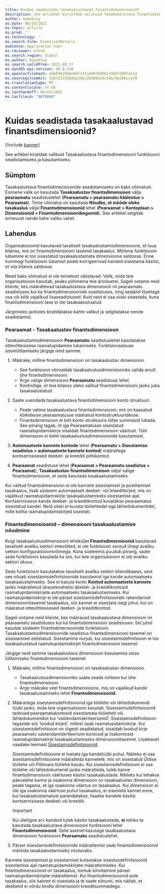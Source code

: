 ```yaml
---
title: Kuidas seadistada tasakaalustavad finantsdimensioonid?
description: See artikkel kirjeldab valikuid Tasakaalustava finantsdimensiooni funktsiooni seadistamiseks ja kasutamiseks.
author: kweekley
ms.date: 08/25/2021
ms.topic: article
ms.prod: ''
ms.technology: ''
ms.search.form: DimensionDetails
audience: Application User
ms.reviewer: kfend
ms.search.region: Global
ms.author: kweekley
ms.search.validFrom: 2021-08-17
ms.dyn365.ops.version: 10.0.210
ms.openlocfilehash: dd859629b0eb9f14fa4907699613382f3897d21d
ms.sourcegitcommit: 52b7225350daa29b1263d8e29c54ac9e20bcca70
ms.translationtype: MT
ms.contentlocale: et-EE
ms.lasthandoff: 06/03/2022
ms.locfileid: "8878008"
---
```

# <a name="how-do-i-set-up-balancing-financial-dimensions"></a>Kuidas seadistada tasakaalustavad finantsdimensioonid?

[!include [banner](../includes/banner.md)]

See artikkel kirjeldab valikuid Tasakaalustava finantsdimensiooni funktsiooni seadistamiseks ja kasutamiseks.

## <a name="symptom"></a>Sümptom

Tasakaalustava finantsdimensioonide seadistamiseks on kaks võimalust. Esimene valik on kasutada **Tasakaalustav finantsdimensioon** välja **pearaamatu** seadistuslehel (**Pearaamatu \> pearaamatu häälestus \> Pearaamat**). Teine võimalus on kasutada **Nõudke, et mõõde oleks tasakaalus** väljal **Finantsdimensioonid** lehel (**Pearaamat > Kontoplaan \> Dimensioonid \> Finantsdimensioonikogumid**). See artikkel selgitab erinevust nende kahe valiku vahel.

## <a name="resolution"></a>Lahendus

Organisatsioonid kasutavad tavaliselt tasakaalustamisdimensioone, et luua bilanss, mis on finantsdimensiooni tasemel tasakaalus. Mõlema funktsiooni lubamine ei too sisestatud tasakaalustamata dimensioone saldosse. Enne kummagi funktsiooni lubamist peate korrigeerivad kanded sisestama käsitsi, et viia bilanss saldosse.

Need kaks võimalust ei ole teineteist välistavad. Valik, mida teie organisatsioon kasutab, peaks põhinema teie ärinõuetel. Sageli ootame neid kliente, kes määratlevad tasakaalustava dimensiooni nii pearaamatu seadistuses kui ka finantsdimensioonide seadistuses, ning seejärel lõpetage osa või kõik vajalikud lisaseadistused. Kuid neid ei saa siiski sisestada, kuna finantsdimensiooni tase ei ole tasakaalustuatud.

Järgmistes jaotistes kirjeldatakse kahte valikut ja selgitatakse nende seadistamist.

### <a name="ledger--balancing-financial-dimension"></a>Pearaamat - Tasakaalustav finantsdimensioon

Tasakaalustamisdimensiooni **Pearaamatu** seadistuslehel kasutatakse ettevõttesisese raamatupidamise lubamiseks. Funktsionaalsuse sisselülitamiseks järgige neid samme.

1. Määrake, milline finantsdimensioon on tasakaalustav dimensioon.

    - See funktsioon võimaldab tasakaalustusdimensiooniks valida ainult ühe finantsdimensiooni.
    - Ärge valige dimensiooni **Pearaamatu** seadistuse lehel.
    - Kontrollige, et teie bilanss oleks valitud finantsdimensiooni jaoks juba tasakaalustatud.

2. Saate uuendada tasakaalustava finantsdimensiooni konto struktuuri.

    - Peate valima tasakaalustava finantsdimensiooni, mis on kaasatud kõikidesse pearaamatusse määratud kontostruktuuridesse.
    - Finantsdimensioon ei tohi konto struktuuris tühje summasid lubada. See piirang tagab, et iga Pearaamatusse sisestatud raamatupidamiskirje sisaldab finantsdimensiooni väärtust. Tühi dimensioon ei kehti tasakaalustusdimensioonide kasutamisel.

3. **Automaatsete kannete kontode** lehel (**Pearaamatu \> Sisestamise seadistus \> automaatsete kannete kontod**) määratlege kontsernisisesed deebet- ja kreediti põhikontod.
4. **Pearaamat** seadistuse lehel (**Pearaamat \> Pearaamatu seadistus \> Pearaamat**), **Tasakaalustav finantsdimensioon** väljal valige finantsdimensioon, et seda kasutada tasakaalustamiseks.

Kui valitud finantsdimensioon ei ole kannete sisestamisel ja postitamisel tasakaalus, lisab süsteem automaatselt deebet- või kreeditkirjed, mis on vajalikud raamatupidamiskirje tasakaalustamiseks sisestamise ajal. Kontsernisisese kande deebet- ja kreeditkontod kuvatakse pearaamatus sisestatud kandel. Neid siiski ei kuvata töölehtedel ega lähtedokumentidel, mille kohta raamatupidamiskirjed sisestati.

### <a name="financial-dimensions--require-the-dimension-to-be-balanced"></a>Finantsdimensioonid – dimensiooni tasakaalustamise nõudmine

Kuigi tasakaalustusdimensiooni leheküljel **Finantsdimensioonid** kasutavad tavaliselt avaliku sektori ettevõtted, ei ole funktsioon seotud ühegi avaliku sektori konfiguratsioonivõtmega. Kuna süsteemis puudub piirang, saate seda funktsiooni kasutada ka siis, kui teie organisatsioon ei ole avaliku sektori üksus.

Seda funktsiooni kasutatakse tavaliselt avaliku sektori kliendibaasis, sest see nõuab sisestamisdefinitsioonide kasutamist iga kande automaatseks tasakaalustamiseks. See ei kasuta konto **Kontod automaatsete kannete** jaoks määratletud üksustevahelisi deebet- ja kreeditkontosid raamatupidamiskirjete automaatseks tasakaalustamiseks. Kui raamatupidamiskirje ei ole pärast sisestamisdefinitsioonide rakendamist dimensioonitasemel tasakaalus, siis kannet ei sisestata isegi juhul, kui on määratud ettevõttesisesed deebet- ja kreeditkontod.

Sageli ootame neid kliente, kes määravad tasakaalustava dimensiooni nii pearaamatu seadistuses kui ka finantsdimensiooni seadistuses. Sel juhul kasutab süsteem finantsdimensioonide funktsiooni. Tasakaalustamisdimensioonide seadistus finantsdimensiooni tasemel on sisestamisel eelistatud. Sisestamine nurjub, kui sisestamisdefinitsioon ei loo tasakaalustatud raamatupidamiskirjet finantsdimensiooni tasemel.

Järgige neid samme tasakaalustava dimensiooni kasutamise sisse lülitamiseks finantsdimensiooni tasemel.

1. Määrake, milline finantsdimensioon on tasakaalustav dimensioon.

    - Tasakaalustusdimensiooniks saate seada rohkem kui ühe finantsdimensiooni.
    - Ärge määrake veel finantsdimensioone, mis on vajalikud kande tasakaalustamiseks lehel **Finantsdimensioonid**.

2. Määratlege sisestamisdefinitsioonid iga töölehe või lähtedokumendi tüübi jaoks, mida teie organisatsioon kasutab. Sisestamisdefinitsioonid tarbivad pearaamatukontosid sisestamata töölehelt või lähtedokumendist kui ‘vastendamiskriteeriumid‘. Sisestamisdefinitsioon tagastab siis ‘loodud kirjed‘, millest saab raamatupidamiskirje. Kui sisestamisdefinitsioon on õigesti seadistatud, sisaldab loodud kirje pearaamatu vastendamiskriteeriumi kontosid ja lisakontosid raamatupidamiskirje tasakaalustamiseks dimensioonitasemel. Lisateavet vaadake teemast [Sisestamisdefinitsioonid](posting-definitions.md). 
   
   Sisestamisdefinitsioone ei toetata iga kandetüübi puhul. Näiteks ei saa sisestamisdefinitsioone määratleda kannetele, mis on sisestatud Üldise töölehe või Põhivara töölehe kaudu. Kui sisestamisdefinitsiooni ei saa töölehe või lähtedokumendi jaoks määratleda, tuleb kanne finantsdimensiooni väärtuses käsitsi tasakaalustada. Näiteks kui tehakse päevalehe kanne ja osakonna dimensioon on tasakaalustav dimensioon, peate tagama, et iga osakonna väärtus on tasakaalus.  Kui dimensioon ei ole iga osakonna väärtuse puhul tasakaalus, ei sisestata kannet enne, kui tasakaalustamatust parandatakse, lisades kandele käsitsi kontsernisisese deebeti või kreediti. 

    > [!IMPORTANT]
    > Kui üleliigne arv kandeid tuleb käsitsi tasakaalustada, **ei** tohiks te kasutada tasakaalustava dimensiooni funktsiooni lehel **Finantsdimensioonid**. Selle asemel kasutage tasakaalustava dimensiooni funktsiooni **Pearaamatu** seadistuslehel.

3. Pärast sisestamisdefinitsioonide määratlemist saab finantsdimensioonid märkida tasakaalustamiseks nõutavaks.

Kannete sisestamisel ja sisestamisel kutsutakse sisestusdefinitsioonid sisestamise ajal raamatupidamiskirjete määratlemiseks. Kui finantsdimensioonid on tasakaalus, toimub kinnitamine pärast raamatupidamiskirjete määratlemist. Kui finantsdimensioonid pole tasakaalus, siis kannet ei sisestata ja te saate sõnumi, mis näitab, et deebetid ei võrdu kindla dimensiooni kreeditsummadega.
